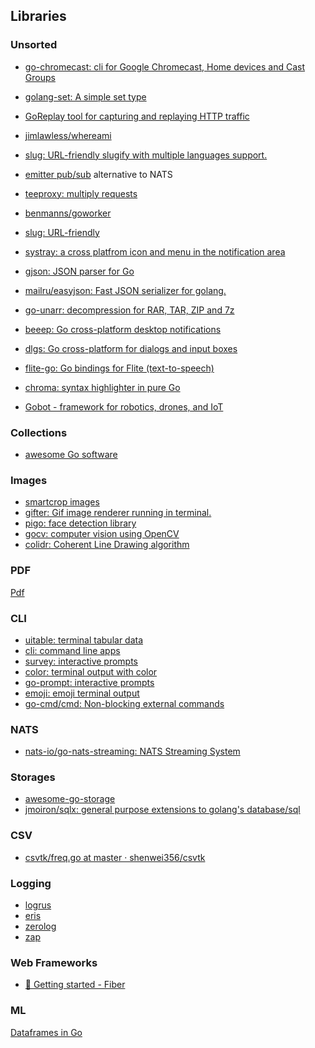 
## Libraries

### Unsorted


* [go-chromecast: cli for Google Chromecast, Home devices and Cast Groups](https://github.com/vishen/go-chromecast)
* [golang-set: A simple set type](https://github.com/deckarep/golang-set)
* [GoReplay tool for capturing and replaying HTTP traffic](https://github.com/buger/goreplay)
* [jimlawless/whereami](https://github.com/jimlawless/whereami)
* [slug: URL-friendly slugify with multiple languages support.](https://github.com/gosimple/slug) 
* [emitter pub/sub](https://github.com/emitter-io/emitter) alternative to NATS
* [teeproxy: multiply requests](https://github.com/chrislusf/teeproxy)
* [benmanns/goworker](https://github.com/benmanns/goworker)
* [slug: URL-friendly](https://github.com/gosimple/slug)
* [systray: a cross platfrom icon and menu in the notification area](https://github.com/getlantern/systray)
* [gjson: JSON parser for Go](https://github.com/tidwall/gjson)
* [mailru/easyjson: Fast JSON serializer for golang.](https://github.com/mailru/easyjson)
* [go-unarr: decompression for RAR, TAR, ZIP and 7z](https://github.com/gen2brain/go-unarr)
* [beeep: Go cross-platform desktop notifications](https://github.com/gen2brain/beeep)
* [dlgs: Go cross-platform for dialogs and input boxes](https://github.com/gen2brain/dlgs)
* [flite-go: Go bindings for Flite (text-to-speech)](https://github.com/gen2brain/flite-go)

* [chroma: syntax highlighter in pure Go](https://github.com/alecthomas/chroma)
* [Gobot - framework for robotics, drones, and IoT](https://gobot.io/)

### Collections
* [ awesome Go software](https://oxozle.com/awetop/avelino-awesome-go/)

### Images
* [smartcrop images](https://github.com/muesli/smartcrop)
* [gifter: Gif image renderer running in terminal.](https://github.com/esimov/gifter)
* [pigo: face detection library](https://github.com/esimov/pigo)
* [gocv: computer vision using OpenCV](https://github.com/hybridgroup/gocv)
* [colidr: Coherent Line Drawing algorithm](https://github.com/esimov/colidr)


### PDF

[Pdf](https://github.com/unidoc/unipdf)

### CLI
* [uitable: terminal tabular data](https://github.com/gosuri/uitable)
* [cli: command line apps](https://github.com/urfave/cli)
* [survey: interactive prompts](https://github.com/AlecAivazis/survey)
* [color: terminal output with color](https://github.com/fatih/color)
* [go-prompt: interactive prompts](https://github.com/c-bata/go-prompt)
* [emoji: emoji terminal output](https://github.com/kyokomi/emoji)
* [go-cmd/cmd: Non-blocking external commands](https://github.com/go-cmd/cmd)


### NATS

* [nats-io/go-nats-streaming: NATS Streaming System](https://github.com/nats-io/go-nats-streaming)

### Storages
* [awesome-go-storage](https://github.com/gostor/awesome-go-storage/blob/master/README.md)
* [jmoiron/sqlx: general purpose extensions to golang's database/sql](https://github.com/jmoiron/sqlx)


### CSV
* [csvtk/freq.go at master · shenwei356/csvtk](https://github.com/shenwei356/csvtk/blob/master/csvtk/cmd/freq.go)


### Logging
* [logrus](https://github.com/Sirupsen/logrus)
* [eris](https://github.com/rotisserie/eris)
* [zerolog](https://github.com/rs/zerolog)
* [zap](https://github.com/uber-go/zap)

### Web Frameworks
* [📖 Getting started - Fiber](https://fiber.wiki/)

### ML

[Dataframes in Go](https://github.com/go-gota/gota)
<!--stackedit_data:
eyJoaXN0b3J5IjpbLTEyODc0NzY2NTksMjA2MzgyMjg4MywtMT
Q0Mjc5NjkwMSwxNDU5MTAyMTc1LC0xOTQyMTA2MDM4LDEzMzM0
OTM3MDQsNDY4NjUyMzY0LC0xNjE2NDIwODU3LC0xNTYyNDM0Ni
wtNzg1NDk1NjM4LDgzODgzODA4LDQ4Nzc3ODE4OSwtMTUyOTEw
NjU3MSwtNTY4NTE3NjM3LC0yMDAzMjYzNTY3LC0xMjU3MjYzNT
c5LDk1NTA2MjEwNCwyMDk4MjM4MzcxXX0=
-->